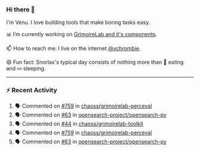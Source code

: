### Hi there 👋

I'm Venu. I love building tools that make boring tasks easy.

📊 I’m currently working on [GrimoireLab and it's components](https://chaoss.github.io/grimoirelab).

📫 How to reach me: I live on the internet [@vchrombie](https://www.google.co.in/search?q=vchrombie).

😄 Fun fact: Snorlax's typical day consists of nothing more than :doughnut: eating and :zzz: sleeping.

---

### :zap: Recent Activity

<!--START_SECTION:activity-->
1. 🗣 Commented on [#759](https://github.com/chaoss/grimoirelab-perceval/issues/759) in [chaoss/grimoirelab-perceval](https://github.com/chaoss/grimoirelab-perceval)
2. 🗣 Commented on [#63](https://github.com/opensearch-project/opensearch-py/issues/63) in [opensearch-project/opensearch-py](https://github.com/opensearch-project/opensearch-py)
3. 🗣 Commented on [#44](https://github.com/chaoss/grimoirelab-toolkit/issues/44) in [chaoss/grimoirelab-toolkit](https://github.com/chaoss/grimoirelab-toolkit)
4. 🗣 Commented on [#759](https://github.com/chaoss/grimoirelab-perceval/issues/759) in [chaoss/grimoirelab-perceval](https://github.com/chaoss/grimoirelab-perceval)
5. 🗣 Commented on [#63](https://github.com/opensearch-project/opensearch-py/issues/63) in [opensearch-project/opensearch-py](https://github.com/opensearch-project/opensearch-py)
<!--END_SECTION:activity-->

<!--
**vchrombie/vchrombie** is a ✨ _special_ ✨ repository because its `README.md` (this file) appears on your GitHub profile.

Here are some ideas to get you started:

- 🔭 I’m currently working on ...
- 🌱 I’m currently learning ...
- 👯 I’m looking to collaborate on ...
- 🤔 I’m looking for help with ...
- 💬 Ask me about ...
- 📫 How to reach me: ...
- 😄 Pronouns: ...
- ⚡ Fun fact: ...
-->
